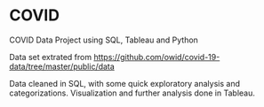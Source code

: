 # COVID
COVID Data Project using SQL, Tableau and Python

Data set extrated from https://github.com/owid/covid-19-data/tree/master/public/data

Data cleaned in SQL, with some quick exploratory analysis and categorizations. Visualization and further analysis done in Tableau.

